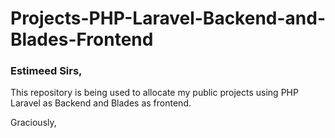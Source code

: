 # Projects-PHP-Laravel-Backend-and-Blades-Frontend

### Estimeed Sirs,

This repository is being used to allocate my public projects using PHP Laravel as Backend and Blades as frontend.

Graciously,
